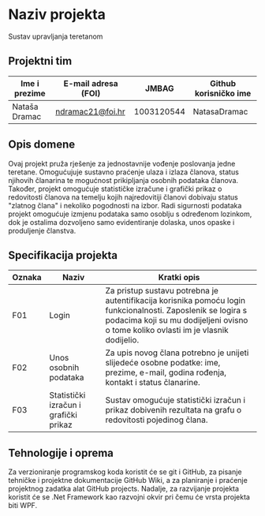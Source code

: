 # Naziv projekta
Sustav upravljanja teretanom

## Projektni tim

Ime i prezime | E-mail adresa (FOI) |    JMBAG   | Github korisničko ime
------------  | ------------------- | ---------- | ---------------------
Nataša Dramac | ndramac21@foi.hr    | 1003120544 | NatasaDramac

## Opis domene

Ovaj projekt pruža rješenje za jednostavnije vođenje poslovanja jedne teretane. Omogućujuje sustavno praćenje ulaza i izlaza članova, status njihovih članarina te mogućnost prikipljanja osobnih podataka članova. Također, projekt omogućuje statističke izračune i grafički prikaz o redovitosti članova na temelju kojih najredovitiji članovi dobivaju status "zlatnog člana" i nekoliko pogodnosti na izbor. Radi sigurnosti podataka projekt omogućuje izmjenu podataka samo osoblju s određenom lozinkom, dok je ostalima dozvoljeno samo evidentiranje dolaska, unos opaske i produljenje članstva.

## Specifikacija projekta

Oznaka |         Naziv         | Kratki opis 
------ | --------------------- | ----------- 
 F01   |         Login         | Za pristup sustavu potrebna je autentifikacija korisnika pomoću login funkcionalnosti. Zaposlenik se logira s podacima koji su mu dodijeljeni ovisno o tome koliko ovlasti im je vlasnik dodijelio. 
 F02   | Unos osobnih podataka | Za upis novog člana potrebno je unijeti slijedeće osobne podatke: ime, prezime, e-mail, godina rođenja, kontakt i status članarine.
 F03   | Statistički izračun i  grafički prikaz  | Sustav omogućuje statistički izračun i prikaz  dobivenih rezultata na grafu o redovitosti pojedinog člana.
    
## Tehnologije i oprema

Za verzioniranje programskog koda koristit će se git i GitHub, za pisanje tehničke i projektne dokumentacije GitHub Wiki, a za planiranje i praćenje projektnog zadatka alat GitHub projects. Nadalje, za razvijanje projekta koristit će se .Net Framework kao razvojni okvir pri čemu će vrsta projekta biti WPF.
